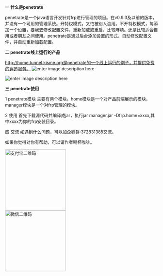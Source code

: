 

**一 什么是penetrate**

  penetrate是一个java语言开发针对frp进行管理的项目。在v0.9.3及以前的版本，并没有一个可用的管理系统。开特权模式，又怕被别人滥用。不开特权模式，每添加一个设置，要我去修改配置文件，重新加载或重启，比较麻烦。还是比较适合自用或者朋友之间使用。penetrate是通过后台添加设置的形式，自动修改配置文件，并自动重新加载配置。
  
  
  
**二 penetrate线上运行的产品**

  http://home.tunnel.kisme.org是penetrate的一个线上运行的例子，并提供免费的穿透服务。
 ![enter image description here](https://github.com/pickear/penetrate/blob/master/manager/src/main/resources/static/images/home.png?raw=true)
  
  ![enter image description here](https://github.com/pickear/penetrate/blob/master/manager/src/main/resources/static/images/manager.png?raw=true)
  
**三 penetrate使用**

  1 penetrate模块
    主要有两个模块。home模块是一个对产品前端展示的模块，manager模块是一个对frp管理的模块。
    
  2 使用
     首先下载源代码并编译成jar，执行jar manager.jar -Dfrp.home=xxxx,其中xxxx为你的frp安装目录。

四 交流
    如遇到什么问题，可以加企鹅群:372831385交流。



如果你觉得对你有帮助，可以请作者喝杯咖啡。


<div class="inner">
		<div class="flex flex-2">
			<article>
				<div class="image round">
					<img src="http://home.tunnel.kisme.org/images/alipay.jpg" width="200" height="200" alt="支付宝二维码" />
          </div>
			</article>
			<article>
				<div class="image round">
					<img src="http://home.tunnel.kisme.org/images/wxpay.png" width="200" height="200" alt="微信二维码" />
				</div>
			</article>
		</div>
	</div>


